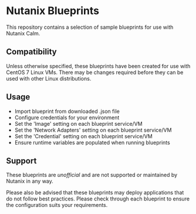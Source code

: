 # Nutanix Blueprints

This repository contains a selection of sample blueprints for use with Nutanix Calm.

## Compatibility

Unless otherwise specified, these blueprints have been created for use with CentOS 7 Linux VMs.  There may be changes required before they can be used with other Linux distributions.

## Usage

- Import blueprint from downloaded .json file
- Configure credentials for your environment
- Set the 'Image' setting on each blueprint service/VM
- Set the 'Network Adapters' setting on each blueprint service/VM
- Set the 'Credential' setting on each blueprint service/VM
- Ensure runtime variables are populated when running blueprints

## Support

These blueprints are *unofficial* and are not supported or maintained by Nutanix in any way.

Please also be advised that these blueprints may deploy applications that do not follow best practices.  Please check through each blueprint to ensure the configuration suits your requirements.


